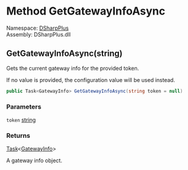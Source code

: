 # Method GetGatewayInfoAsync

Namespace: [DSharpPlus](DSharpPlus.md)  
Assembly: DSharpPlus.dll

## <a id="DSharpPlus_BaseDiscordClient_GetGatewayInfoAsync_System_String_"></a>GetGatewayInfoAsync\(string\)

Gets the current gateway info for the provided token.
<p>If no value is provided, the configuration value will be used instead.</p>

```csharp
public Task<GatewayInfo> GetGatewayInfoAsync(string token = null)
```

### Parameters

`token` [string](https://learn.microsoft.com/dotnet/api/system.string)

### Returns

[Task](https://learn.microsoft.com/dotnet/api/system.threading.tasks.task\-1)<[GatewayInfo](DSharpPlus.Net.GatewayInfo.md)\>

A gateway info object.

